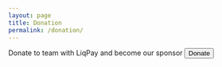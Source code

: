 ```yaml
---
layout: page
title: Donation
permalink: /donation/
---
```

Donate to team with LiqPay and become our sponsor
<input type="button" value="Donate" onclick="window.open('https://www.liqpay.ua/checkout/i9399165904')" />


